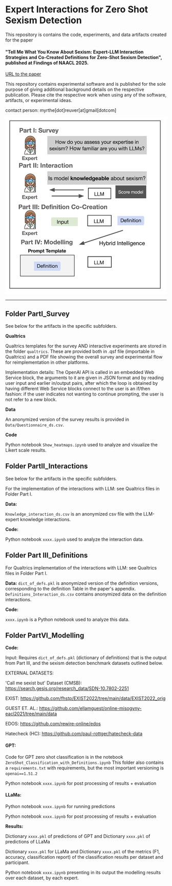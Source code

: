 # Expert Interactions for Zero Shot Sexism Detection

This repository is contains the code, experiments, and data artifacts created for the paper 

#### "Tell Me What You Know About Sexism: Expert-LLM Interaction Strategies and Co-Created Definitions for Zero-Shot Sexism Detection", published at Findings of NAACL 2025.
[URL to the paper]()

This repository contains experimental software and is published for the sole purpose of giving additional background details on the respective publication. Please cite the respective work when using any of the software, artifacts, or experimental ideas. 

contact person: myrthe[dot]reuver[at]gmail[dotcom]

![Figure 1 of the paper, displaying the pipeline](https://github.com/myrthereuver/ExpertInteractionsZeroShotSexism/blob/main/Fig1_ModelSexism.png?raw=true)

--------

## Folder PartI_Survey
See below for the artifacts in the specific subfolders. 

**Qualtrics**

Qualtrics templates for the survey AND interactive experiments are stored in the folder `qualtrics`. These are provided both in .qsf file (importable in Qualtrics) and a PDF file showing the overall survey and experimental flow for reimplementation in other platforms. 

Implementation details: The OpenAI API is called in an embedded Web Service block, the arguments to it are given in JSON format and by reading user input and earlier in/output pairs, after which the loop is obtained by having different Web Service blocks connect to the user is an if/then fashion: if the user indicates not wanting to continue prompting, the user is not refer to a new block.

**Data** 

An anonymized version of the survey results is provided in `Data/Questionnaire_ds.csv`.

**Code**

Python notebook `Show_heatmaps.ipynb` used to analyze and visualize the Likert scale results.

## Folder PartII_Interactions
See below for the artifacts in the specific subfolders.

For the implementation of the interactions with LLM: see Qualtrics files in Folder Part I. 

**Data:** 

`Knowledge_interaction_ds.csv` is an anonymized csv file with the LLM-expert knowledge interactions.

**Code:** 

Python notebook `xxxx.ipynb` used to analyze the interaction data.


## Folder Part III_Definitions

For Qualtrics implementation of the interactions with LLM: see Qualtrics files in Folder Part I. 

**Data:** 
`dict_of_defs.pkl` is anonymized version of the definition versions, corresponding to the definition Table in the paper's appendix.
`Definitions_Interaction_ds.csv` contains anonymized data on the definition interactions. 

**Code:**

`xxxx.ipynb` is a Python notebook used to analyze this data.


## Folder PartVI_Modelling
**Code:** 

Input: Requires `dict_of_defs.pkl` (dictionary of definitions) that is the output from Part III, and the sexism detection benchmark datasets outlined below. 

EXTERNAL DATASETS:

'Call me sexist but' Dataset (CMSB): https://search.gesis.org/research_data/SDN-10.7802-2251

EXIST: https://github.com/fhstp/EXIST2022/tree/main/data/EXIST2022_orig

GUEST ET. AL.: https://github.com/ellamguest/online-misogyny-eacl2021/tree/main/data

EDOS: https://github.com/rewire-online/edos

Hatecheck (HC): https://github.com/paul-rottger/hatecheck-data


#### GPT: 
Code for GPT zero shot classification is in the notebook `ZeroShot_Classification_with_Definitions.ipynb`
This folder also contains a `requirements.txt` with requirements, but the most important versioning is `openai==1.51.2`

Python notebook `xxxx.ipynb` for post processing of results + evaluation

#### LLaMa:
Python notebook `xxxx.ipynb` for running predictions

Python notebook `xxxx.ipynb` for post processing of results + evaluation

**Results:**

Dictionary `xxxx.pkl` of predictions of 
GPT and Dictionary `xxxx.pkl` of predictions of LLaMa

Dictionary `xxxx.pkl` for LLaMa and Dictionary `xxxx.pkl`  of the metrics (F1, accuracy, classification report) of the classification results per dataset and participant.

Python notebook `xxxx.ipynb` presenting in its output the modelling results over each dataset, by each expert.
